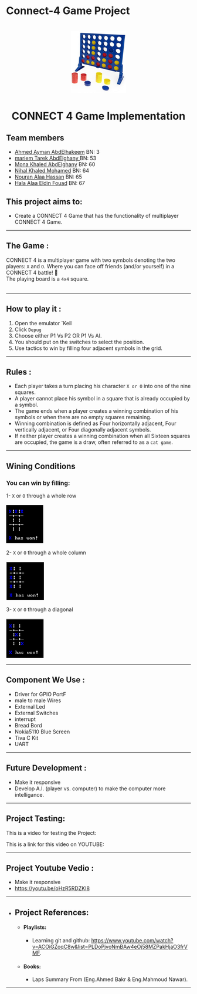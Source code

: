 # Connect-4 Game Project 

<h1 align="center">
  <img src="https://github.com/ahmedayman9/Connect-4-Project-/blob/main/51PFqUcGZNL._AC_SY1000_.jpg" width="150px" />
</h1>


<h1 align="center">
  CONNECT 4 Game Implementation
</h1>

## Team members
- [Ahmed Ayman AbdElhakeem](https://github.com/ahmedayman9)  BN: 3
- [mariem Tarek AbdElghany ](https://github.com/MariamTarek22)  BN: 53
- [Mona Khaled AbdElghany](https://github.com/mona690)  BN: 60
- [Nihal Khaled Mohamed](https://github.com/nihal599)  BN: 64
- [Nouran Alaa Hassan](https://github.com/Nouran-Alaa)  BN: 65
- [Hala Alaa Eldin Fouad](https://github.com/halaalaa68)  BN: 67



## This project aims to:
* Create a CONNECT 4 Game that has the functionality of multiplayer CONNECT 4 Game.

* * *

## The Game :

CONNECT 4  is a multiplayer game with two symbols denoting the two players: `X` and `O`. Where you can face off friends (and/or yourself) in a CONNECT 4 battle! 💪 <br />
The playing board is a `4x4` square. <br /> <br />

* * *

## How to play it :

1) Open the emulator `Keil
2) Click `Depug`
3) Choose either P1 Vs P2 OR P1 Vs AI.
4) You should put on the switches to select the position.
5) Use tactics to win by filling four adjacent symbols in the grid.


* * *

## Rules :

* Each player takes a turn placing his character `X or O` into one of the nine squares.
* A player cannot place his symbol in a square that is already occupied by a symbol.
* The game ends when a player creates a winning combination of his symbols or when there are no empty squares remaining.
* Winning combination is defined as Four horizontally adjacent, Four vertically adjacent, or Four diagonally adjacent symbols.
* If neither player creates a winning combination when all Sixteen squares are occupied, the game is a draw, often referred to as a `cat game`.

* * *


## Wining Conditions

### You can win by filling:
1- `X` or `O` through a whole row <br /><br />
![Rows](https://github.com/Nouran-Alaa/Tic-Tac-Toe_MP_Project/blob/master/Media/Rows.gif) <br />

2- `X` or `O` through a whole column <br /><br />
![Columns](https://github.com/Nouran-Alaa/Tic-Tac-Toe_MP_Project/blob/master/Media/Columns.gif) <br />

3- `X` or `O` through a diagonal <br /><br />
![Diagonals](https://github.com/Nouran-Alaa/Tic-Tac-Toe_MP_Project/blob/master/Media/Diagonals.gif) 

* * *



## Component We Use :

* Driver for GPIO PortF
* male to male Wires 
* External Led
* External Switches 
* interrupt
* Bread Bord 
* Nokia5110 Blue Screen
* Tiva C Kit
* UART
 
* * *
## Future Development :

* Make it responsive
* Develop A.I. (player vs. computer) to make the computer more intelligance.

* * *

## Project Testing:

This is a video for testing the Project: <br />

This is a link for this video on YOUTUBE: <br />

* * *

## Project Youtube Vedio :

* Make it responsive
* https://youtu.be/oHzR5RDZKI8
* * *

* ## Project References: 
	* #### Playlists:
		* Learning git and github: https://www.youtube.com/watch?v=ACOiGZoqC8w&list=PLDoPjvoNmBAw4eOj58MZPakHjaO3frVMF.
	* #### Books:  
		* Laps Summary From (Eng.Ahmed Bakr & Eng.Mahmoud Nawar).                      
* * *
